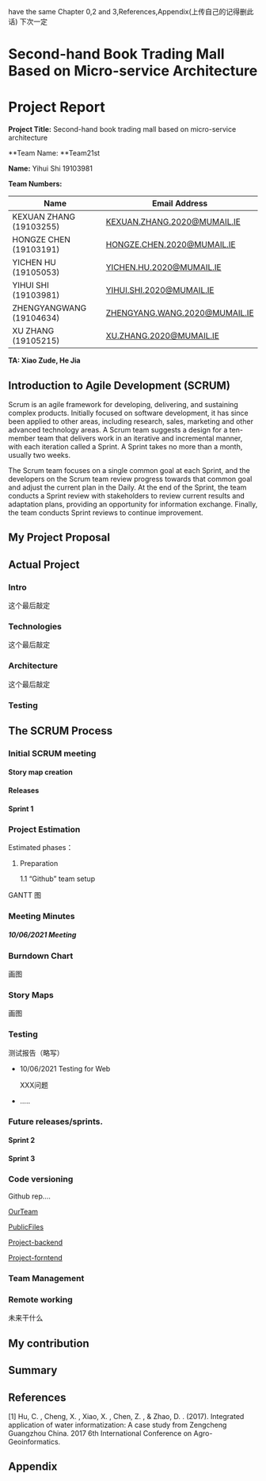 have the same Chapter 0,2 and 3,References,Appendix(上传自己的记得删此话) 下次一定

# Second-hand Book Trading Mall Based on Micro-service Architecture

# Project Report

**Project Title:** Second-hand book trading mall based on micro-service architecture

**Team Name: **Team21st

**Name:** Yihui Shi 19103981

**Team Numbers:** 

| Name                     | Email Address                                                |
| ------------------------ | ------------------------------------------------------------ |
| KEXUAN ZHANG (19103255)  | [KEXUAN.ZHANG.2020@MUMAIL.IE](mailto:KEXUAN.ZHANG.2020@MUMAIL.IE) |
| HONGZE CHEN (19103191)   | [HONGZE.CHEN.2020@MUMAIL.IE](mailto:HONGZE.CHEN.2020@MUMAIL.IE) |
| YICHEN HU (19105053)     | [YICHEN.HU.2020@MUMAIL.IE](mailto:YICHEN.HU.2020@MUMAIL.IE)  |
| YIHUI SHI (19103981)     | [YIHUI.SHI.2020@MUMAIL.IE](mailto:YIHUI.SHI.2020@MUMAIL.IE)  |
| ZHENGYANGWANG (19104634) | [ZHENGYANG.WANG.2020@MUMAIL.IE](mailto:ZHENGYANG.WANG.2020@MUMAIL.IE) |
| XU ZHANG (19105215)      | [XU.ZHANG.2020@MUMAIL.IE](mailto:XU.ZHANG.2020@MUMAIL.IE)    |

**TA: Xiao Zude, He Jia**

## Introduction to Agile Development (SCRUM)

Scrum is an agile framework for developing, delivering, and sustaining complex products. Initially focused on software development, it has since been applied to other areas, including research, sales, marketing and other advanced technology areas. A Scrum team suggests a design for a ten-member team that delivers work in an iterative and incremental manner, with each iteration called a Sprint. A Sprint takes no more than a month, usually two weeks. 

The Scrum team focuses on a single common goal at each Sprint, and the developers on the Scrum team review progress towards that common goal and adjust the current plan in the Daily. At the end of the Sprint, the team conducts a Sprint review with stakeholders to review current results and adaptation plans, providing an opportunity for information exchange. Finally, the team conducts Sprint reviews to continue improvement.

## My Project Proposal





## Actual Project

### Intro

这个最后敲定

### Technologies

这个最后敲定

### Architecture

这个最后敲定

### Testing



## The SCRUM Process

### Initial SCRUM meeting 



#### Story map creation



#### Releases



#### Sprint 1



### Project Estimation

Estimated phases： 

1. Preparation 

   1.1 “Github” team setup 



GANTT 图

### Meeting Minutes 

##### 10/06/2021 Meeting





### Burndown Chart 

画图

### Story Maps

画图

### Testing

测试报告（略写）

- 10/06/2021 Testing for Web

  XXX问题

- .....

### Future releases/sprints.

#### Sprint 2

#### Sprint 3



### Code versioning

Github rep....

[OurTeam](https://github.com/Team21st)

[PublicFiles](https://github.com/Team21st/PublicFiles)

[Project-backend](https://github.com/Team21st/Project-backend)

[Project-forntend](https://github.com/Team21st/team-project)

### Team Management



### Remote working

未来干什么



## My contribution





## **Summary** 



## References

[1] Hu, C. , Cheng, X. , Xiao, X. , Chen, Z. , & Zhao, D. . (2017). Integrated application of water informatization: A case study from Zengcheng Guangzhou China. 2017 6th International Conference on Agro-Geoinformatics.

## Appendix

